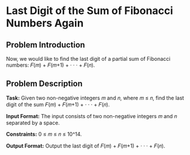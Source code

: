 # Last Digit of the Sum of Fibonacci Numbers Again

## Problem Introduction

Now, we would like to find the last digit of a partial sum of Fibonacci numbers: 𝐹(𝑚) + 𝐹(𝑚+1) + · · · + 𝐹(𝑛).

## Problem Description

**Task:** Given two non-negative integers 𝑚 and 𝑛, where 𝑚 ≤ 𝑛, find the last digit of the sum 𝐹(𝑚) + 𝐹(𝑚+1) +
· · · + 𝐹(𝑛).

**Input Format:** The input consists of two non-negative integers 𝑚 and 𝑛 separated by a space.

**Constraints:** 0 ≤ 𝑚 ≤ 𝑛 ≤ 10^14.

**Output Format:** Output the last digit of 𝐹(𝑚) + 𝐹(𝑚+1) + · · · + 𝐹(𝑛).
